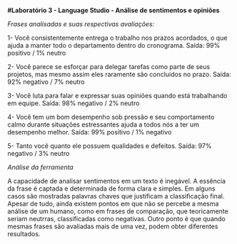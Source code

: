 **#Laboratório 3 - Language Studio - Análise de sentimentos e opiniões**



*Frases analisadas e suas respectivas avaliações:*

1- Você consistentemente entrega o trabalho nos prazos acordados, o que ajuda a manter todo o departamento dentro do cronograma.
Saída: 99% positivo / 1% neutro

2- Você parece se esforçar para delegar tarefas como parte de seus projetos, mas mesmo assim eles raramente são concluídos no prazo.
Saída: 92% negativo / 7% neutro 

3- Você luta para falar e expressar suas opiniões quando está trabalhando em equipe.
Saída: 98% negativo / 2% neutro

4- Você tem um bom desempenho sob pressão e seu comportamento calmo durante situações estressantes ajuda a todos nós a ter um desempenho melhor. 
Saída: 99% positivo / 1% negativo

5- Tanto você quanto ele possuem qualidades e defeitos.
Saída: 97% negativo / 3% neutro



*Análise da ferramenta*

A capacidade de analisar sentimentos em um texto é inegável. A essência da frase é captada e determinada de forma clara e simples. Em alguns casos são mostradas palavras chaves que justificam a classificação final. Apesar de tudo, ainda existem pontos em que não se percebe a mesma análise de um humano, como em frases de comparação, que teoricamente seriam neutrras, classificadas como negativas. Outro ponto é que quando mesmas frases são avaliadas mais de uma vez, podem obter diferentes resultados.
